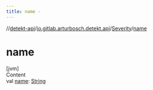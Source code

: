 ```yaml
---
title: name -
---
```

//[detekt-api](../../index.md)/[io.gitlab.arturbosch.detekt.api](../index.md)/[Severity](index.md)/[name](name.md)



# name  
[jvm]  
Content  
val [name](name.md): [String](https://kotlinlang.org/api/latest/jvm/stdlib/kotlin/-string/index.html)  



